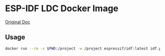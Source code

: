 # ESP-IDF LDC Docker Image

[Original Doc](https://github.com/espressif/esp-idf/tree/master/tools/docker)

## Usage

```bash
docker run --rm -v $PWD:/project -w /project espressif/idf:latest idf.py build
```
